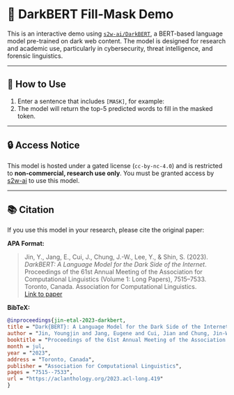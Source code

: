 # 🔐 DarkBERT Fill-Mask Demo

This is an interactive demo using [`s2w-ai/DarkBERT`](https://huggingface.co/s2w-ai/DarkBERT), a BERT-based language model pre-trained on dark web content. The model is designed for research and academic use, particularly in cybersecurity, threat intelligence, and forensic linguistics.

---

## 🚀 How to Use

1. Enter a sentence that includes `[MASK]`, for example:
2. The model will return the top-5 predicted words to fill in the masked token.

---

## 🔒 Access Notice

This model is hosted under a gated license (`cc-by-nc-4.0`) and is restricted to **non-commercial, research use only**. You must be granted access by [s2w-ai](https://huggingface.co/s2w-ai/DarkBERT) to use this model.

---

## 📚 Citation

If you use this model in your research, please cite the original paper:

**APA Format:**
> Jin, Y., Jang, E., Cui, J., Chung, J.-W., Lee, Y., & Shin, S. (2023).  
> *DarkBERT: A Language Model for the Dark Side of the Internet*.  
> Proceedings of the 61st Annual Meeting of the Association for Computational Linguistics (Volume 1: Long Papers), 7515–7533. Toronto, Canada. Association for Computational Linguistics.  
> [Link to paper](https://aclanthology.org/2023.acl-long.419)

**BibTeX:**
```bibtex
@inproceedings{jin-etal-2023-darkbert,
title = "Dark{BERT}: A Language Model for the Dark Side of the Internet",
author = "Jin, Youngjin and Jang, Eugene and Cui, Jian and Chung, Jin-Woo and Lee, Yongjae and Shin, Seungwon",
booktitle = "Proceedings of the 61st Annual Meeting of the Association for Computational Linguistics (Volume 1: Long Papers)",
month = jul,
year = "2023",
address = "Toronto, Canada",
publisher = "Association for Computational Linguistics",
pages = "7515--7533",
url = "https://aclanthology.org/2023.acl-long.419"
}
